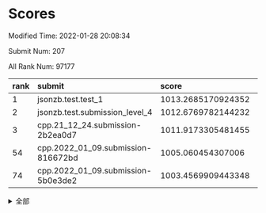# Scores

Modified Time: 2022-01-28 20:08:34

Submit Num: 207

All Rank Num: 97177

| rank |               submit               |       score        |       sigma        | pk_num |
| :--- | :--------------------------------- | :----------------- | :----------------- | :----- |
| 1    | jsonzb.test.test_1                 | 1013.2685170924352 | 0.7942539476004654 | 1877   |
| 2    | jsonzb.test.submission_level_4     | 1012.6769782144232 | 0.8017159071928196 | 1876   |
| 3    | cpp.21_12_24.submission-2b2ea0d7   | 1011.9173305481455 | 0.7800010787313362 | 1876   |
| 54   | cpp.2022_01_09.submission-816672bd | 1005.060454307006  | 0.7183522227389302 | 1877   |
| 74   | cpp.2022_01_09.submission-5b0e3de2 | 1003.4569909443348 | 0.7123727282449276 | 1878   |


<details>
<summary>全部</summary>

| rank |                 submit                 |       score        |       sigma        | pk_num |
| :--- | :------------------------------------- | :----------------- | :----------------- | :----- |
| 1    | jsonzb.test.test_1                     | 1013.2685170924352 | 0.7942539476004654 | 1877   |
| 2    | jsonzb.test.submission_level_4         | 1012.6769782144232 | 0.8017159071928196 | 1876   |
| 3    | cpp.21_12_24.submission-2b2ea0d7       | 1011.9173305481455 | 0.7800010787313362 | 1876   |
| 4    | gobigger.level_3.submission_level_3_9  | 1011.5074227793127 | 0.7731845811262223 | 1881   |
| 5    | gobigger.level_3.submission_level_3_2  | 1011.45939879368   | 0.7702703050921298 | 1877   |
| 6    | gobigger.level_3.submission_level_3_32 | 1011.0195010093595 | 0.7683627395749446 | 1877   |
| 7    | gobigger.level_3.submission_level_3_13 | 1010.8950714030892 | 0.7611612149092809 | 1877   |
| 8    | gobigger.level_3.submission_level_3_5  | 1010.8934857129067 | 0.7641788748284871 | 1880   |
| 9    | gobigger.level_3.submission_level_3_27 | 1010.8547638319819 | 0.7578937685251336 | 1879   |
| 10   | gobigger.level_3.submission_level_3_31 | 1010.8396778012244 | 0.7827050380480659 | 1879   |
| 11   | gobigger.level_3.submission_level_3_21 | 1010.8372000523802 | 0.7604947337358721 | 1876   |
| 12   | gobigger.level_3.submission_level_3_25 | 1010.6759591013926 | 0.769313299390548  | 1879   |
| 13   | gobigger.level_3.submission_level_3_40 | 1010.5530691369553 | 0.7789365132330387 | 1881   |
| 14   | gobigger.level_3.submission_level_3_47 | 1010.2547439219012 | 0.7446508290272674 | 1875   |
| 15   | gobigger.level_3.submission_level_3_19 | 1010.2331694060532 | 0.7687762355813889 | 1876   |
| 16   | gobigger.level_3.submission_level_3_39 | 1010.13744059608   | 0.775637477738521  | 1875   |
| 17   | gobigger.level_3.submission_level_3_0  | 1010.0250875979118 | 0.7480256854621768 | 1880   |
| 18   | gobigger.level_3.submission_level_3_8  | 1010.0006997348421 | 0.7353574505383789 | 1880   |
| 19   | gobigger.level_3.submission_level_3_3  | 1009.9809663782054 | 0.7753196347469913 | 1878   |
| 20   | gobigger.level_3.submission_level_3_20 | 1009.9505948124032 | 0.7682260015301405 | 1873   |
| 21   | gobigger.level_3.submission_level_3_42 | 1009.9464900452463 | 0.7708251624541741 | 1877   |
| 22   | gobigger.level_3.submission_level_3_7  | 1009.941443209241  | 0.7742937339850219 | 1874   |
| 23   | gobigger.level_3.submission_level_3_16 | 1009.9179817571502 | 0.763797862234336  | 1877   |
| 24   | gobigger.level_3.submission_level_3_49 | 1009.8919003752295 | 0.7807368707321604 | 1880   |
| 25   | gobigger.level_3.submission_level_3_43 | 1009.8474265062774 | 0.7672819468027043 | 1879   |
| 26   | gobigger.level_3.submission_level_3_48 | 1009.8377224386013 | 0.7390711281709551 | 1880   |
| 27   | gobigger.level_3.submission_level_3_23 | 1009.8302386728275 | 0.7634387040570159 | 1876   |
| 28   | gobigger.level_3.submission_level_3_6  | 1009.7933787594692 | 0.7541213470664142 | 1881   |
| 29   | gobigger.level_3.submission_level_3_28 | 1009.7627059921563 | 0.7329615953943742 | 1877   |
| 30   | gobigger.level_3.submission_level_3_15 | 1009.7072613505163 | 0.752276433686187  | 1883   |
| 31   | gobigger.level_3.submission_level_3_14 | 1009.6974929374139 | 0.7594785558626298 | 1876   |
| 32   | gobigger.level_3.submission_level_3_11 | 1009.6943230513644 | 0.756172726809351  | 1879   |
| 33   | gobigger.level_3.submission_level_3_45 | 1009.6736443362145 | 0.7752018187701881 | 1872   |
| 34   | gobigger.level_3.submission_level_3_35 | 1009.6153969753481 | 0.7487321935248202 | 1879   |
| 35   | gobigger.level_3.submission_level_3_44 | 1009.6024972005063 | 0.7544848973528236 | 1879   |
| 36   | gobigger.level_3.submission_level_3_37 | 1009.5762656818686 | 0.7409057395136418 | 1878   |
| 37   | gobigger.level_3.submission_level_3_24 | 1009.5644669513368 | 0.7509464254553149 | 1875   |
| 38   | gobigger.level_3.submission_level_3_36 | 1009.5572823080361 | 0.7475263999257724 | 1882   |
| 39   | gobigger.level_3.submission_level_3_1  | 1009.5007374755369 | 0.7558714417970311 | 1877   |
| 40   | gobigger.level_3.submission_level_3_12 | 1009.4632422821257 | 0.7472851199637497 | 1876   |
| 41   | gobigger.level_3.submission_level_3_46 | 1009.4164312905909 | 0.7361420351452671 | 1877   |
| 42   | gobigger.level_3.submission_level_3_30 | 1009.3988332741966 | 0.731464307459459  | 1882   |
| 43   | gobigger.level_3.submission_level_3_26 | 1009.2685139185171 | 0.747068655216586  | 1881   |
| 44   | gobigger.level_3.submission_level_3_4  | 1009.2163071095368 | 0.7389887725835504 | 1877   |
| 45   | gobigger.level_3.submission_level_3_34 | 1009.2158990671777 | 0.7577140577744117 | 1880   |
| 46   | gobigger.level_3.submission_level_3_17 | 1009.075661453077  | 0.754386321371733  | 1876   |
| 47   | gobigger.level_3.submission_level_3_38 | 1009.0591062062786 | 0.7465805455299767 | 1884   |
| 48   | gobigger.level_3.submission_level_3_22 | 1008.9494741034149 | 0.7843024608270189 | 1878   |
| 49   | gobigger.level_3.submission_level_3_18 | 1008.6309127596094 | 0.7493496579363327 | 1882   |
| 50   | gobigger.level_3.submission_level_3_33 | 1008.5828826983698 | 0.736656343942946  | 1880   |
| 51   | gobigger.level_3.submission_level_3_10 | 1008.5270307295168 | 0.75057641403307   | 1873   |
| 52   | gobigger.level_3.submission_level_3_29 | 1008.3547027597738 | 0.749625062118295  | 1879   |
| 53   | gobigger.level_3.submission_level_3_41 | 1008.1162848460629 | 0.7456833758771877 | 1884   |
| 54   | cpp.2022_01_09.submission-816672bd     | 1005.060454307006  | 0.7183522227389302 | 1877   |
| 55   | gobigger.level_1.submission_level_1_32 | 1004.5690228966986 | 0.7228368885997795 | 1870   |
| 56   | gobigger.level_1.submission_level_1_16 | 1004.5108645399059 | 0.721011253755987  | 1875   |
| 57   | gobigger.level_1.submission_level_1_2  | 1004.4958141759707 | 0.7284663376438792 | 1881   |
| 58   | gobigger.level_1.submission_level_1_15 | 1004.3748852535568 | 0.7051851232902485 | 1877   |
| 59   | gobigger.level_1.submission_level_1_36 | 1004.3095525122911 | 0.7206972526999108 | 1881   |
| 60   | gobigger.level_1.submission_level_1_5  | 1004.2398786928177 | 0.7209310964494903 | 1881   |
| 61   | gobigger.level_1.submission_level_1_19 | 1004.2193172668833 | 0.7176555159350771 | 1876   |
| 62   | gobigger.level_1.submission_level_1_1  | 1004.154768939975  | 0.7220097776042202 | 1876   |
| 63   | gobigger.level_1.submission_level_1_7  | 1004.1039083020844 | 0.7181371334816632 | 1881   |
| 64   | gobigger.level_1.submission_level_1_48 | 1004.052457036463  | 0.7286797535999091 | 1882   |
| 65   | gobigger.level_1.submission_level_1_45 | 1004.0075390383025 | 0.7230899931612954 | 1883   |
| 66   | gobigger.level_1.submission_level_1_6  | 1003.8256809782725 | 0.7138235748657673 | 1878   |
| 67   | gobigger.level_1.submission_level_1_37 | 1003.7011380728261 | 0.7095944239213707 | 1879   |
| 68   | gobigger.level_1.submission_level_1_28 | 1003.6529106419429 | 0.7121224160244152 | 1879   |
| 69   | gobigger.level_1.submission_level_1_17 | 1003.6220784338668 | 0.7060572795392468 | 1876   |
| 70   | gobigger.level_1.submission_level_1_39 | 1003.6178822890563 | 0.7196342378408431 | 1880   |
| 71   | gobigger.level_1.submission_level_1_21 | 1003.6113386055852 | 0.7238960292863037 | 1881   |
| 72   | gobigger.level_1.submission_level_1_43 | 1003.5167675958205 | 0.7179467776808506 | 1872   |
| 73   | gobigger.level_1.submission_level_1_13 | 1003.4576519476691 | 0.716916149428594  | 1877   |
| 74   | cpp.2022_01_09.submission-5b0e3de2     | 1003.4569909443348 | 0.7123727282449276 | 1878   |
| 75   | gobigger.level_1.submission_level_1_33 | 1003.4042966825416 | 0.721132836987194  | 1875   |
| 76   | gobigger.level_1.submission_level_1_20 | 1003.3990481746023 | 0.7206974001145509 | 1879   |
| 77   | gobigger.level_1.submission_level_1_46 | 1003.3810345067076 | 0.7095382598424966 | 1875   |
| 78   | gobigger.level_1.submission_level_1_34 | 1003.3632092214875 | 0.719606972042887  | 1877   |
| 79   | gobigger.level_1.submission_level_1_14 | 1003.3495633255906 | 0.7075463450883744 | 1872   |
| 80   | gobigger.level_1.submission_level_1_24 | 1003.3383946173418 | 0.7038488524037648 | 1872   |
| 81   | gobigger.level_1.submission_level_1_9  | 1003.2743662490469 | 0.717285533195038  | 1872   |
| 82   | gobigger.level_1.submission_level_1_30 | 1003.2453511812264 | 0.722999363736735  | 1877   |
| 83   | gobigger.level_1.submission_level_1_18 | 1003.2190232691348 | 0.7237021015278585 | 1879   |
| 84   | gobigger.level_1.submission_level_1_26 | 1003.1117269142064 | 0.7268234127657839 | 1882   |
| 85   | gobigger.level_1.submission_level_1_11 | 1003.0730854323024 | 0.7156676527501468 | 1876   |
| 86   | gobigger.level_1.submission_level_1_29 | 1003.003703178766  | 0.7112029522006457 | 1877   |
| 87   | gobigger.level_1.submission_level_1_27 | 1002.8494725762441 | 0.7084620441896482 | 1878   |
| 88   | gobigger.level_1.submission_level_1_12 | 1002.8219154907306 | 0.7096794175663073 | 1878   |
| 89   | gobigger.level_1.submission_level_1_0  | 1002.8029027763314 | 0.7067497077217751 | 1878   |
| 90   | gobigger.level_1.submission_level_1_40 | 1002.7585291263598 | 0.7091059789779856 | 1879   |
| 91   | gobigger.level_1.submission_level_1_3  | 1002.7410687881697 | 0.7293413525237884 | 1875   |
| 92   | gobigger.level_1.submission_level_1_42 | 1002.6860856192949 | 0.7165251055893772 | 1878   |
| 93   | gobigger.level_1.submission_level_1_41 | 1002.6167072163847 | 0.71823775632697   | 1876   |
| 94   | gobigger.level_1.submission_level_1_25 | 1002.4228925391279 | 0.7164803630784694 | 1874   |
| 95   | gobigger.level_1.submission_level_1_22 | 1002.4100227907303 | 0.7023656302300282 | 1878   |
| 96   | gobigger.level_1.submission_level_1_44 | 1002.369673465426  | 0.7100850893133991 | 1879   |
| 97   | gobigger.level_1.submission_level_1_10 | 1002.2550924530384 | 0.7200262895746985 | 1878   |
| 98   | gobigger.level_1.submission_level_1_49 | 1002.1608005158413 | 0.7192879673340924 | 1875   |
| 99   | gobigger.level_1.submission_level_1_8  | 1002.1102083493806 | 0.7078749693292847 | 1874   |
| 100  | gobigger.level_1.submission_level_1_35 | 1002.0556828938688 | 0.7118649426369699 | 1882   |
| 101  | gobigger.level_1.submission_level_1_31 | 1002.003114777486  | 0.7269670041944613 | 1879   |
| 102  | gobigger.level_1.submission_level_1_23 | 1001.8959549136173 | 0.706233103107087  | 1876   |
| 103  | gobigger.level_1.submission_level_1_47 | 1001.784759534473  | 0.7132842364388263 | 1881   |
| 104  | gobigger.level_1.submission_level_1_4  | 1001.2813903244881 | 0.7120793186464524 | 1879   |
| 105  | gobigger.level_1.submission_level_1_38 | 1001.2023423756261 | 0.7083502045471012 | 1874   |
| 106  | gobigger.random.submission_random_28   | 997.6595863269644  | 0.7051675435181256 | 1877   |
| 107  | gobigger.random.submission_random_38   | 997.484914645302   | 0.6999367302622319 | 1875   |
| 108  | gobigger.random.submission_random_21   | 997.464056835792   | 0.703896992851695  | 1880   |
| 109  | gobigger.random.submission_random_27   | 997.3963829220754  | 0.7036848970488584 | 1879   |
| 110  | gobigger.random.submission_random_10   | 997.2232207373917  | 0.7141907725511298 | 1874   |
| 111  | gobigger.random.submission_random_19   | 997.0649122788913  | 0.7146248407326179 | 1877   |
| 112  | gobigger.random.submission_random_23   | 997.0300630663216  | 0.7170954625889883 | 1879   |
| 113  | gobigger.random.submission_random_45   | 996.895053583515   | 0.6901790652189452 | 1882   |
| 114  | gobigger.random.submission_random_36   | 996.8689926598181  | 0.7089295838401807 | 1878   |
| 115  | gobigger.random.submission_random_17   | 996.753926892698   | 0.7190060226686027 | 1874   |
| 116  | gobigger.random.submission_random_9    | 996.6268775444802  | 0.7170928464884845 | 1880   |
| 117  | gobigger.random.submission_random_5    | 996.5862826870391  | 0.712798892631176  | 1871   |
| 118  | gobigger.random.submission_random_34   | 996.5671600188552  | 0.7071393060083828 | 1876   |
| 119  | gobigger.random.submission_random_37   | 996.4235918824709  | 0.7037906672007421 | 1878   |
| 120  | gobigger.random.submission_random_31   | 996.3702330800412  | 0.7078435255966005 | 1878   |
| 121  | gobigger.random.submission_random_14   | 996.3429460322967  | 0.7086731248863276 | 1879   |
| 122  | gobigger.random.submission_random_42   | 996.3031387355868  | 0.7213853207794646 | 1876   |
| 123  | gobigger.random.submission_random_16   | 996.2871845400762  | 0.7124583210549285 | 1879   |
| 124  | gobigger.random.submission_random_18   | 996.267214136962   | 0.7052844355638185 | 1878   |
| 125  | gobigger.random.submission_random_46   | 996.2318966443078  | 0.7073182298814245 | 1876   |
| 126  | gobigger.random.submission_random_24   | 996.2083818987551  | 0.7144560609212326 | 1875   |
| 127  | gobigger.random.submission_random_0    | 996.2067166871363  | 0.7051079344636627 | 1881   |
| 128  | gobigger.random.submission_random_44   | 996.12261466656    | 0.7060488123067371 | 1882   |
| 129  | gobigger.random.submission_random_26   | 996.1061706093026  | 0.6995396648364987 | 1877   |
| 130  | gobigger.random.submission_random_7    | 996.0783072092679  | 0.7118994762417034 | 1879   |
| 131  | gobigger.random.submission_random_39   | 996.0687302485486  | 0.7090115134761062 | 1877   |
| 132  | gobigger.random.submission_random_41   | 996.039147629755   | 0.7041356544549638 | 1875   |
| 133  | gobigger.random.submission_random_8    | 996.0263006841373  | 0.7099116011900377 | 1870   |
| 134  | gobigger.random.submission_random_29   | 995.9800531578212  | 0.7087657644471218 | 1875   |
| 135  | gobigger.random.submission_random_40   | 995.9672476979955  | 0.7186665074693562 | 1877   |
| 136  | gobigger.random.submission_random_33   | 995.8540688346867  | 0.7070634142117758 | 1882   |
| 137  | gobigger.random.submission_random_2    | 995.8245614649472  | 0.721767587840456  | 1879   |
| 138  | gobigger.random.submission_random_32   | 995.7809474486531  | 0.7049436201792751 | 1873   |
| 139  | gobigger.random.submission_random_11   | 995.7764200019768  | 0.7046764274631953 | 1883   |
| 140  | gobigger.random.submission_random_22   | 995.7735185774784  | 0.7204381904195725 | 1880   |
| 141  | gobigger.random.submission_random_13   | 995.764674872416   | 0.7192732361189036 | 1885   |
| 142  | gobigger.random.submission_random_35   | 995.7258648827376  | 0.7042944713815896 | 1880   |
| 143  | gobigger.random.submission_random_6    | 995.5726983027952  | 0.7041893097843226 | 1880   |
| 144  | gobigger.random.submission_random_3    | 995.5407949347606  | 0.7140355081180816 | 1873   |
| 145  | gobigger.random.submission_random_43   | 995.5349470332037  | 0.7010437374945232 | 1881   |
| 146  | gobigger.random.submission_random_30   | 995.4519864422836  | 0.7086164591359188 | 1881   |
| 147  | gobigger.random.submission_random_15   | 995.1697497758313  | 0.7053780308076647 | 1875   |
| 148  | gobigger.random.submission_random_49   | 995.1441318784538  | 0.714244209565105  | 1878   |
| 149  | gobigger.random.submission_random_4    | 995.1099060352933  | 0.7198096559683419 | 1879   |
| 150  | gobigger.random.submission_random_20   | 995.0964836240155  | 0.7072958855002552 | 1876   |
| 151  | gobigger.random.submission_random_12   | 995.0333520547962  | 0.7177933741973815 | 1880   |
| 152  | gobigger.random.submission_random_25   | 994.9006220588     | 0.7124419288449592 | 1881   |
| 153  | gobigger.random.submission_random_47   | 994.8839834009631  | 0.7018741869399434 | 1876   |
| 154  | gobigger.random.submission_random_48   | 994.8524592011823  | 0.7136015475467842 | 1879   |
| 155  | gobigger.random.submission_random_1    | 994.7820570303296  | 0.7224854003158349 | 1875   |
| 156  | gobigger.level_2.submission_level_2_46 | 994.1154884920271  | 0.7189465700471611 | 1884   |
| 157  | gobigger.level_2.submission_level_2_0  | 993.5613725330578  | 0.7348328093731098 | 1882   |
| 158  | gobigger.level_2.submission_level_2_15 | 993.4095742983039  | 0.7326226995307407 | 1874   |
| 159  | gobigger.level_2.submission_level_2_17 | 993.2616583894205  | 0.7324460827735769 | 1880   |
| 160  | gobigger.level_2.submission_level_2_23 | 993.2525035288537  | 0.7294306013725352 | 1879   |
| 161  | gobigger.level_2.submission_level_2_22 | 993.0740874966576  | 0.734482327295197  | 1879   |
| 162  | gobigger.level_2.submission_level_2_48 | 992.9957467731109  | 0.7340407920560684 | 1881   |
| 163  | gobigger.level_2.submission_level_2_39 | 992.9760816251712  | 0.7380148875998309 | 1875   |
| 164  | gobigger.level_2.submission_level_2_40 | 992.7769742899108  | 0.7277945883014929 | 1875   |
| 165  | gobigger.level_2.submission_level_2_1  | 992.7625882558299  | 0.7454025216034085 | 1880   |
| 166  | gobigger.level_2.submission_level_2_6  | 992.6424229589294  | 0.7460217309777213 | 1874   |
| 167  | gobigger.level_2.submission_level_2_14 | 992.6099162087925  | 0.7597779651733082 | 1882   |
| 168  | gobigger.level_2.submission_level_2_37 | 992.5036255487315  | 0.7532415683587003 | 1875   |
| 169  | gobigger.level_2.submission_level_2_34 | 992.4842884894377  | 0.719571536749169  | 1881   |
| 170  | gobigger.level_2.submission_level_2_32 | 992.4748642437922  | 0.7443948552617072 | 1884   |
| 171  | gobigger.level_2.submission_level_2_29 | 992.4700703529436  | 0.7497074133135696 | 1874   |
| 172  | gobigger.level_2.submission_level_2_24 | 992.4279019517141  | 0.7487836240332778 | 1880   |
| 173  | gobigger.level_2.submission_level_2_9  | 992.3475629321988  | 0.7486568319263016 | 1874   |
| 174  | gobigger.level_2.submission_level_2_27 | 992.3093130406013  | 0.7359487214858019 | 1873   |
| 175  | gobigger.level_2.submission_level_2_49 | 992.3052560050031  | 0.7542721674184174 | 1876   |
| 176  | gobigger.level_2.submission_level_2_30 | 992.3001056097926  | 0.7416230962664596 | 1881   |
| 177  | gobigger.level_2.submission_level_2_25 | 992.2480699043517  | 0.729806159850991  | 1880   |
| 178  | gobigger.level_2.submission_level_2_3  | 992.2353968015776  | 0.7489318225199704 | 1877   |
| 179  | gobigger.level_2.submission_level_2_26 | 992.1925142345078  | 0.7372208119020822 | 1879   |
| 180  | gobigger.level_2.submission_level_2_4  | 992.1573099460609  | 0.742883686562305  | 1876   |
| 181  | gobigger.level_2.submission_level_2_16 | 992.0263300509398  | 0.7458197433903083 | 1875   |
| 182  | gobigger.level_2.submission_level_2_33 | 991.9786998508182  | 0.745655747603283  | 1879   |
| 183  | gobigger.level_2.submission_level_2_19 | 991.9236963486545  | 0.7476678923865185 | 1879   |
| 184  | gobigger.level_2.submission_level_2_12 | 991.9041298832072  | 0.7654312542985398 | 1870   |
| 185  | gobigger.level_2.submission_level_2_8  | 991.8924943199829  | 0.7375219118232272 | 1884   |
| 186  | gobigger.level_2.submission_level_2_35 | 991.7958426498722  | 0.7384367100083914 | 1878   |
| 187  | gobigger.level_2.submission_level_2_20 | 991.7833540956383  | 0.7403610948025682 | 1876   |
| 188  | gobigger.level_2.submission_level_2_18 | 991.7586603914865  | 0.7504982041689371 | 1872   |
| 189  | gobigger.level_2.submission_level_2_31 | 991.7550656562009  | 0.7429885520442616 | 1879   |
| 190  | gobigger.level_2.submission_level_2_43 | 991.7545039937171  | 0.7587026762578953 | 1880   |
| 191  | gobigger.level_2.submission_level_2_36 | 991.7453338966006  | 0.7457171021148172 | 1878   |
| 192  | gobigger.level_2.submission_level_2_42 | 991.7090940495489  | 0.7439405110310618 | 1878   |
| 193  | gobigger.level_2.submission_level_2_47 | 991.6075891944416  | 0.7547155353367748 | 1877   |
| 194  | gobigger.level_2.submission_level_2_2  | 991.4760480681504  | 0.7385897062353104 | 1878   |
| 195  | gobigger.level_2.submission_level_2_41 | 991.4501703138548  | 0.7640650974944787 | 1881   |
| 196  | gobigger.level_2.submission_level_2_28 | 991.1874229811039  | 0.7448735090053107 | 1878   |
| 197  | gobigger.level_2.submission_level_2_10 | 991.1346470284441  | 0.7683311317421411 | 1879   |
| 198  | gobigger.level_2.submission_level_2_13 | 991.0145667677194  | 0.753014368055212  | 1880   |
| 199  | gobigger.level_2.submission_level_2_38 | 990.9929916067327  | 0.7399291545866638 | 1883   |
| 200  | gobigger.level_2.submission_level_2_44 | 990.8564666824708  | 0.760065872372964  | 1877   |
| 201  | gobigger.level_2.submission_level_2_45 | 990.8560941546856  | 0.7858375033119692 | 1885   |
| 202  | gobigger.level_2.submission_level_2_7  | 990.6777423778724  | 0.7716976495146396 | 1874   |
| 203  | gobigger.level_2.submission_level_2_21 | 990.5399417692507  | 0.7584097338058463 | 1878   |
| 204  | gobigger.level_2.submission_level_2_5  | 990.4550879758124  | 0.7734363144069735 | 1874   |
| 205  | gobigger.level_2.submission_level_2_11 | 989.947153671004   | 0.7743859511164974 | 1872   |
| 206  | gobigger.none.submission_none_1        | 976.9731832091683  | 1.254771544504179  | 1882   |
| 207  | gobigger.none.submission_none_0        | 976.1193832461455  | 1.362238145188195  | 1874   |

</details>